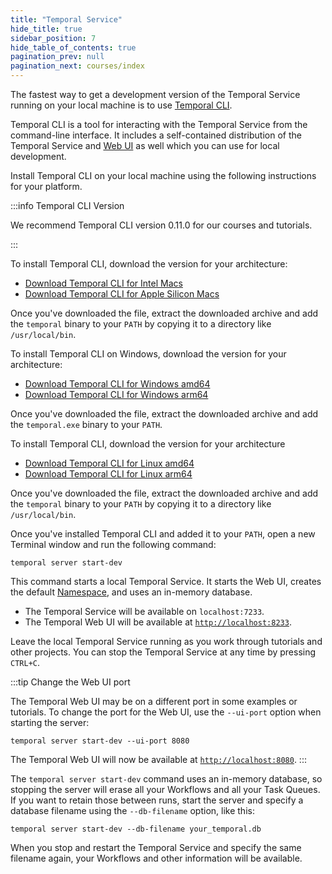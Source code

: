 ```yaml
---
title: "Temporal Service"
hide_title: true
sidebar_position: 7
hide_table_of_contents: true
pagination_prev: null
pagination_next: courses/index
---
```



The fastest way to get a development version of the Temporal Service running on your local machine is to use [Temporal CLI](https://docs.temporal.io/cli).

Temporal CLI is a tool for interacting with the Temporal Service from the command-line interface. It includes a self-contained distribution of the Temporal Service and [Web UI](https://docs.temporal.io/web-ui) as well which you can use for local development.

Install Temporal CLI on your local machine using the following instructions for your platform.

:::info Temporal CLI Version

We recommend Temporal CLI version 0.11.0 for our courses and tutorials.

:::
<Tabs groupId="os" queryString>
  <TabItem value="mac" label="macOS">

To install Temporal CLI, download the version for your architecture:

- [Download Temporal CLI for Intel Macs](https://temporal.download/cli/archive/v0.11.0?platform=darwin&arch=amd64)
- [Download Temporal CLI for Apple Silicon Macs](https://temporal.download/cli/archive/v0.11.0?platform=darwin&arch=arm64)

Once you've downloaded the file, extract the downloaded archive and add the `temporal` binary to your `PATH` by copying it to a directory like `/usr/local/bin`.

<!--
You can install the latest version with [Homebrew](https://brew.sh) using the following command:

```command
brew install temporal
```
-->

  </TabItem>
  <TabItem value="win" label="Windows">

To install Temporal CLI on Windows, download the version for your architecture:

- [Download Temporal CLI for Windows amd64](https://temporal.download/cli/archive/v0.11.0?platform=windows&arch=amd64)
- [Download Temporal CLI for Windows arm64](https://temporal.download/cli/archive/v0.11.0?platform=windows&arch=arm64)

Once you've downloaded the file, extract the downloaded archive and add the `temporal.exe` binary to your `PATH`.

  </TabItem>
  <TabItem value="linux" label="Linux">


To install Temporal CLI, download the version for your architecture

- [Download Temporal CLI for Linux amd64](https://temporal.download/cli/archive/v0.11.0?platform=linux&arch=amd64)
- [Download Temporal CLI for Linux arm64](https://temporal.download/cli/archive/v0.11.0?platform=linux&arch=arm64)

Once you've downloaded the file, extract the downloaded archive and add the `temporal` binary to your `PATH` by copying it to a directory like `/usr/local/bin`.

  </TabItem>
</Tabs>

Once you've installed Temporal CLI and added it to your `PATH`, open a new Terminal window and run the following command:

```command
temporal server start-dev
```

This command starts a local Temporal Service. It starts the Web UI, creates the default [Namespace](https://docs.temporal.io/namespaces), and uses an in-memory database.

* The Temporal Service will be available on `localhost:7233`.
* The Temporal Web UI will be available at [`http://localhost:8233`](http://localhost:8233/).

Leave the local Temporal Service running as you work through tutorials and other projects. You can stop the Temporal Service at any time by pressing `CTRL+C`.

:::tip Change the Web UI port

The Temporal Web UI may be on a different port in some examples or tutorials. To change the port for the Web UI, use the `--ui-port` option when starting the server:

```command
temporal server start-dev --ui-port 8080
```

The Temporal Web UI will now be available at [`http://localhost:8080`](http://localhost:8080/).
:::

The `temporal server start-dev` command uses an in-memory database, so stopping the server will erase all your Workflows and all your Task Queues. If you want to retain those between runs, start the server and specify a database filename using the `--db-filename` option, like this:

```command
temporal server start-dev --db-filename your_temporal.db
```

When you stop and restart the Temporal Service and specify the same filename again, your Workflows and other information will be available.

